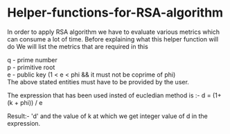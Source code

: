 # Helper-functions-for-RSA-algorithm
In order to apply RSA algorithm we have to evaluate various metrics which can consume a lot of time. Before explaining what this helper function will do We will list the metrics that are required in this 

q - prime number <br>
p - primitive root <br>
e - public key (1 < e < phi && it must not be coprime of phi) <br>
The above stated entities must have to be provided by the user. <br>

The expression that has been used insted of eucledian method is :- d = (1+ (k + phi)) / e

Result:- 'd' and the value of k at which we get integer value of d in the expression.
